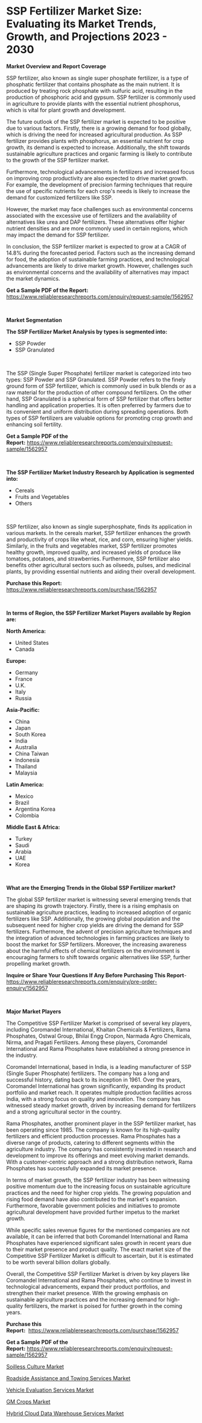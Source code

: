 <p><h1>SSP Fertilizer Market Size: Evaluating its Market Trends, Growth, and Projections 2023 - 2030</h1></p><p><strong>Market Overview and Report Coverage</strong></p>
<p><p>SSP fertilizer, also known as single super phosphate fertilizer, is a type of phosphatic fertilizer that contains phosphate as the main nutrient. It is produced by treating rock phosphate with sulfuric acid, resulting in the production of phosphoric acid and gypsum. SSP fertilizer is commonly used in agriculture to provide plants with the essential nutrient phosphorus, which is vital for plant growth and development.</p><p>The future outlook of the SSP fertilizer market is expected to be positive due to various factors. Firstly, there is a growing demand for food globally, which is driving the need for increased agricultural production. As SSP fertilizer provides plants with phosphorus, an essential nutrient for crop growth, its demand is expected to increase. Additionally, the shift towards sustainable agriculture practices and organic farming is likely to contribute to the growth of the SSP fertilizer market.</p><p>Furthermore, technological advancements in fertilizers and increased focus on improving crop productivity are also expected to drive market growth. For example, the development of precision farming techniques that require the use of specific nutrients for each crop's needs is likely to increase the demand for customized fertilizers like SSP.</p><p>However, the market may face challenges such as environmental concerns associated with the excessive use of fertilizers and the availability of alternatives like urea and DAP fertilizers. These alternatives offer higher nutrient densities and are more commonly used in certain regions, which may impact the demand for SSP fertilizer.</p><p>In conclusion, the SSP fertilizer market is expected to grow at a CAGR of 14.8% during the forecasted period. Factors such as the increasing demand for food, the adoption of sustainable farming practices, and technological advancements are likely to drive market growth. However, challenges such as environmental concerns and the availability of alternatives may impact the market dynamics.</p></p>
<p><strong>Get a Sample PDF of the Report:</strong> <a href="https://www.reliableresearchreports.com/enquiry/request-sample/1562957">https://www.reliableresearchreports.com/enquiry/request-sample/1562957</a></p>
<p>&nbsp;</p>
<p><strong>Market Segmentation</strong></p>
<p><strong>The SSP Fertilizer Market Analysis by types is segmented into:</strong></p>
<p><ul><li>SSP Powder</li><li>SSP Granulated</li></ul></p>
<p>&nbsp;</p>
<p><p>The SSP (Single Super Phosphate) fertilizer market is categorized into two types: SSP Powder and SSP Granulated. SSP Powder refers to the finely ground form of SSP fertilizer, which is commonly used in bulk blends or as a raw material for the production of other compound fertilizers. On the other hand, SSP Granulated is a spherical form of SSP fertilizer that offers better handling and application properties. It is often preferred by farmers due to its convenient and uniform distribution during spreading operations. Both types of SSP fertilizers are valuable options for promoting crop growth and enhancing soil fertility.</p></p>
<p><strong>Get a Sample PDF of the Report:</strong>&nbsp;<a href="https://www.reliableresearchreports.com/enquiry/request-sample/1562957">https://www.reliableresearchreports.com/enquiry/request-sample/1562957</a></p>
<p>&nbsp;</p>
<p><strong>The SSP Fertilizer Market Industry Research by Application is segmented into:</strong></p>
<p><ul><li>Cereals</li><li>Fruits and Vegetables</li><li>Others</li></ul></p>
<p>&nbsp;</p>
<p><p>SSP fertilizer, also known as single superphosphate, finds its application in various markets. In the cereals market, SSP fertilizer enhances the growth and productivity of crops like wheat, rice, and corn, ensuring higher yields. Similarly, in the fruits and vegetables market, SSP fertilizer promotes healthy growth, improved quality, and increased yields of produce like tomatoes, potatoes, and strawberries. Furthermore, SSP fertilizer also benefits other agricultural sectors such as oilseeds, pulses, and medicinal plants, by providing essential nutrients and aiding their overall development.</p></p>
<p><strong>Purchase this Report:</strong>&nbsp; <a href="https://www.reliableresearchreports.com/purchase/1562957">https://www.reliableresearchreports.com/purchase/1562957</a></p>
<p>&nbsp;</p>
<p><strong>In terms of Region, the SSP Fertilizer Market Players available by Region are:</strong></p>
<p>
    <p> <strong> North America: </strong>
        <ul>
            <li>United States</li>
            <li>Canada</li>
        </ul>
        </p> 
    <p> <strong> Europe: </strong>
        <ul>
            <li>Germany</li>
            <li>France</li>
            <li>U.K.</li>
            <li>Italy</li>
            <li>Russia</li>
        </ul>
        </p> 
    <p> <strong> Asia-Pacific: </strong>
        <ul>
            <li>China</li>
            <li>Japan</li>
            <li>South Korea</li>
            <li>India</li>
            <li>Australia</li>
            <li>China Taiwan</li>
            <li>Indonesia</li>
            <li>Thailand</li>
            <li>Malaysia</li>
        </ul>
        </p> 
    <p> <strong> Latin America: </strong>
        <ul>
            <li>Mexico</li>
            <li>Brazil</li>
            <li>Argentina Korea</li>
            <li>Colombia</li>
        </ul>
        </p> 
    <p> <strong> Middle East & Africa: </strong>
        <ul>
            <li>Turkey</li>
            <li>Saudi</li>
            <li>Arabia</li>
            <li>UAE</li>
            <li>Korea</li>
        </ul>
    </p>
    </p>
<p>&nbsp;</p>
<p><strong>What are the Emerging Trends in the Global SSP Fertilizer market?</strong></p>
<p><p>The global SSP fertilizer market is witnessing several emerging trends that are shaping its growth trajectory. Firstly, there is a rising emphasis on sustainable agriculture practices, leading to increased adoption of organic fertilizers like SSP. Additionally, the growing global population and the subsequent need for higher crop yields are driving the demand for SSP fertilizers. Furthermore, the advent of precision agriculture techniques and the integration of advanced technologies in farming practices are likely to boost the market for SSP fertilizers. Moreover, the increasing awareness about the harmful effects of chemical fertilizers on the environment is encouraging farmers to shift towards organic alternatives like SSP, further propelling market growth.</p></p>
<p><strong>Inquire or Share Your Questions If Any Before Purchasing This Report</strong>- <a href="https://www.reliableresearchreports.com/enquiry/pre-order-enquiry/1562957">https://www.reliableresearchreports.com/enquiry/pre-order-enquiry/1562957</a></p>
<p>&nbsp;</p>
<p><strong>Major Market Players</strong></p>
<p><p>The Competitive SSP Fertilizer Market is comprised of several key players, including Coromandel International, Khaitan Chemicals & Fertilizers, Rama Phosphates, Ostwal Group, Bhilai Engg Cropon, Narmada Agro Chemicals, Nirma, and Pragati Fertilizers. Among these players, Coromandel International and Rama Phosphates have established a strong presence in the industry.</p><p>Coromandel International, based in India, is a leading manufacturer of SSP (Single Super Phosphate) fertilizers. The company has a long and successful history, dating back to its inception in 1961. Over the years, Coromandel International has grown significantly, expanding its product portfolio and market reach. It operates multiple production facilities across India, with a strong focus on quality and innovation. The company has witnessed steady market growth, driven by increasing demand for fertilizers and a strong agricultural sector in the country. </p><p>Rama Phosphates, another prominent player in the SSP fertilizer market, has been operating since 1985. The company is known for its high-quality fertilizers and efficient production processes. Rama Phosphates has a diverse range of products, catering to different segments within the agriculture industry. The company has consistently invested in research and development to improve its offerings and meet evolving market demands. With a customer-centric approach and a strong distribution network, Rama Phosphates has successfully expanded its market presence.</p><p>In terms of market growth, the SSP fertilizer industry has been witnessing positive momentum due to the increasing focus on sustainable agriculture practices and the need for higher crop yields. The growing population and rising food demand have also contributed to the market's expansion. Furthermore, favorable government policies and initiatives to promote agricultural development have provided further impetus to the market growth.</p><p>While specific sales revenue figures for the mentioned companies are not available, it can be inferred that both Coromandel International and Rama Phosphates have experienced significant sales growth in recent years due to their market presence and product quality. The exact market size of the Competitive SSP Fertilizer Market is difficult to ascertain, but it is estimated to be worth several billion dollars globally.</p><p>Overall, the Competitive SSP Fertilizer Market is driven by key players like Coromandel International and Rama Phosphates, who continue to invest in technological advancements, expand their product portfolios, and strengthen their market presence. With the growing emphasis on sustainable agriculture practices and the increasing demand for high-quality fertilizers, the market is poised for further growth in the coming years.</p></p>
<p><strong>Purchase this Report:</strong>&nbsp;&nbsp;<a href="https://www.reliableresearchreports.com/purchase/1562957">https://www.reliableresearchreports.com/purchase/1562957</a></p>
<p></p>
<p><strong>Get a Sample PDF of the Report:</strong>&nbsp;<a href="https://www.reliableresearchreports.com/enquiry/request-sample/1562957">https://www.reliableresearchreports.com/enquiry/request-sample/1562957</a></p>
<p><p><a href="https://github.com/rahu1503/Market-Research-Report-List-1/blob/main/soilless-culture-market.md">Soilless Culture Market</a></p><p><a href="https://medium.com/@dennisoliver07/decoding-roadside-assistance-and-towing-services-market-metrics-market-share-trends-and-growth-b9be281399d8">Roadside Assistance and Towing Services Market</a></p><p><a href="https://medium.com/@scottford2001/vehicle-evaluation-services-market-the-key-to-successful-business-strategy-forecast-till-2030-e6b7bf1d5b52">Vehicle Evaluation Services Market</a></p><p><a href="https://github.com/rahu1501/Market-Research-Report-List-1/blob/main/gm-crops-market.md">GM Crops Market</a></p><p><a href="https://medium.com/@jamesromero59/hybrid-cloud-data-warehouse-services-market-insights-into-market-cagr-market-trends-and-growth-d41241d26e35">Hybrid Cloud Data Warehouse Services Market</a></p></p>